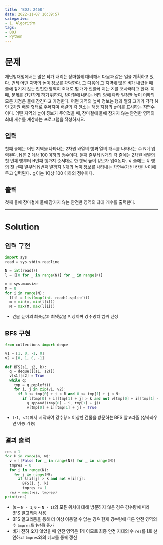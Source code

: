 ```yaml
---
title: 'BOJ: 2468'
date: 2022-11-07 16:09:57
categories:
- 1. Algorithm
tags:
- BOJ
- Python
---
```

# 문제

재난방재청에서는 많은 비가 내리는 장마철에 대비해서 다음과 같은 일을 계획하고 있다. 먼저 어떤 지역의 높이 정보를 파악한다. 그 다음에 그 지역에 많은 비가 내렸을 때 물에 잠기지 않는 안전한 영역이 최대로 몇 개가 만들어 지는 지를 조사하려고 한다. 이때, 문제를 간단하게 하기 위하여, 장마철에 내리는 비의 양에 따라 일정한 높이 이하의 모든 지점은 물에 잠긴다고 가정한다.
어떤 지역의 높이 정보는 행과 열의 크기가 각각 N인 2차원 배열 형태로 주어지며 배열의 각 원소는 해당 지점의 높이를 표시하는 자연수이다.
어떤 지역의 높이 정보가 주어졌을 때, 장마철에 물에 잠기지 않는 안전한 영역의 최대 개수를 계산하는 프로그램을 작성하시오. 

## 입력

첫째 줄에는 어떤 지역을 나타내는 2차원 배열의 행과 열의 개수를 나타내는 수 N이 입력된다. N은 2 이상 100 이하의 정수이다. 둘째 줄부터 N개의 각 줄에는 2차원 배열의 첫 번째 행부터 N번째 행까지 순서대로 한 행씩 높이 정보가 입력된다. 각 줄에는 각 행의 첫 번째 열부터 N번째 열까지 N개의 높이 정보를 나타내는 자연수가 빈 칸을 사이에 두고 입력된다. 높이는 1이상 100 이하의 정수이다.

## 출력

첫째 줄에 장마철에 물에 잠기지 않는 안전한 영역의 최대 개수를 출력한다.

<!-- More -->

***

# Solution

## 입력 구현

~~~python
import sys
read = sys.stdin.readline

N = int(read())
l = [[0 for _ in range(N)] for _ in range(N)]

m = sys.maxsize
M = 0
for i in range(N):
  l[i] = list(map(int, read().split()))
  m = min(m, min(l[i]))
  M = max(M, max(l[i]))
~~~

+ 건물 높이의 최솟값과 최댓값을 저장하여 강수량의 범위 산정

## BFS 구현

~~~python
from collections import deque

v1 = [1, 0, -1, 0]
v2 = [0, 1, 0, -1]

def BFS(s1, s2, k):
  q = deque([(s1, s2)])
  v[s1][s2] = True
  while q:
    tmp = q.popleft()
    for i, j in zip(v1, v2):
      if 0 <= tmp[0] + i < N and 0 <= tmp[1] + j < N:
        if l[tmp[0] + i][tmp[1] + j] > k and not v[tmp[0] + i][tmp[1] + j]:
          q.append((tmp[0] + i, tmp[1] + j))
          v[tmp[0] + i][tmp[1] + j] = True
~~~

+ `(s1, s2)`에서 시작하여 강수량 `k` 이상인 건물을 방문하는 BFS 알고리즘 (상하좌우만 이동 가능)

## 결과 출력

~~~python
res = 1
for k in range(m, M):
  v = [[False for _ in range(N)] for _ in range(N)]
  tmpres = 0
  for i in range(N):
    for j in range(N):
      if l[i][j] > k and not v[i][j]:
        BFS(i, j, k)
        tmpres += 1
  res = max(res, tmpres)
print(res)
~~~

+ (`0` ~ `N - 1`, `0` ~ `N - 1`)의 모든 위치에 대해 방문하지 않은 경우 강수량에 따라 BFS 알고리즘 사용
+ BFS 알고리즘을 통해 더 이상 이동할 수 없는 경우 현재 강수량에 따른 안전 영역의 수 `tmpres`를 1만큼 증가
+ 비가 전혀 오지 않았을 때 안전 영역은 1개 이므로 최종 안전 지대의 수 `res`를 1로 선언하고 `tmpres`와의 비교를 통해 갱신